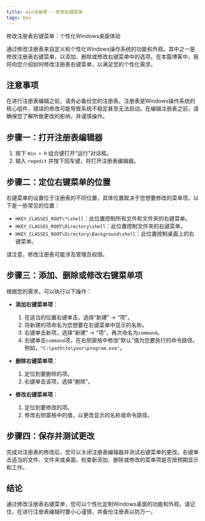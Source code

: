 ```yaml
---
title: win注册表---修改右键菜单
tags: Dev
---
```


修改注册表右键菜单：个性化Windows桌面体验

通过修改注册表来自定义和个性化Windows操作系统的功能和外观。其中之一是修改注册表右键菜单，以添加、删除或修改右键菜单中的选项。在本篇博客中，我将向您介绍如何修改注册表右键菜单，以满足您的个性化需求。

## 注意事项

在进行注册表编辑之前，请务必备份您的注册表。注册表是Windows操作系统的核心组件，错误的修改可能导致系统不稳定甚至无法启动。在编辑注册表之前，请确保您了解所做更改的影响，并谨慎操作。

## 步骤一：打开注册表编辑器

1. 按下 `Win + R` 组合键打开“运行”对话框。
2. 输入 `regedit` 并按下回车键，将打开注册表编辑器。

## 步骤二：定位右键菜单的位置

右键菜单的设置位于注册表的不同位置，具体位置取决于您想要修改的菜单项。以下是一些常见的位置：

- `HKEY_CLASSES_ROOT\*\shell`：此位置控制所有文件和文件夹的右键菜单。
- `HKEY_CLASSES_ROOT\Directory\shell`：此位置控制文件夹的右键菜单。
- `HKEY_CLASSES_ROOT\Directory\Background\shell`：此位置控制桌面上的右键菜单。

请注意，修改注册表可能涉及管理员权限。

## 步骤三：添加、删除或修改右键菜单项

根据您的需求，可以执行以下操作：

- **添加右键菜单项**：
  1. 在适当的位置右键单击，选择“新建” -> “项”。
  2. 将新建的项命名为您想要在右键菜单中显示的名称。
  3. 右键单击新项，选择“新建” -> “项”，再次命名为`command`。
  4. 右键单击`command`项，在右侧窗格中修改“默认”值为您要执行的命令路径。例如，`"C:\path\to\your\program.exe"`。

- **删除右键菜单项**：
  1. 定位到要删除的项。
  2. 右键单击该项，选择“删除”。

- **修改右键菜单项**：
  1. 定位到要修改的项。
  2. 修改右侧窗格中的值，以更改显示的名称或命令路径。

## 步骤四：保存并测试更改

完成对注册表的修改后，您可以关闭注册表编辑器并测试右键菜单的更改。右键单击适当的文件、文件夹或桌面，检查新添加、删除或修改的菜单项是否按预期显示和工作。

## 结论

通过修改注册表右键菜单，您可以个性化定制Windows桌面的功能和外观。请记住，在进行注册表编辑时要小心谨慎，并备份注册表以防万一。